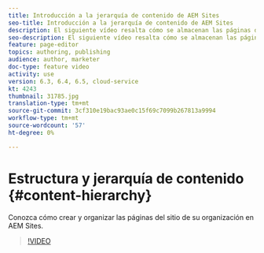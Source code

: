 ```yaml
---
title: Introducción a la jerarquía de contenido de AEM Sites
seo-title: Introducción a la jerarquía de contenido de AEM Sites
description: El siguiente vídeo resalta cómo se almacenan las páginas del sitio en AEM para su organización.
seo-description: El siguiente vídeo resalta cómo se almacenan las páginas del sitio en AEM para su organización.
feature: page-editor
topics: authoring, publishing
audience: author, marketer
doc-type: feature video
activity: use
version: 6.3, 6.4, 6.5, cloud-service
kt: 4243
thumbnail: 31785.jpg
translation-type: tm+mt
source-git-commit: 3cf310e19bac93ae0c15f69c7099b267813a9994
workflow-type: tm+mt
source-wordcount: '57'
ht-degree: 0%

---
```



# Estructura y jerarquía de contenido {#content-hierarchy}

Conozca cómo crear y organizar las páginas del sitio de su organización en AEM Sites.

>[!VIDEO](https://video.tv.adobe.com/v/31785?quality=12&learn=on)
